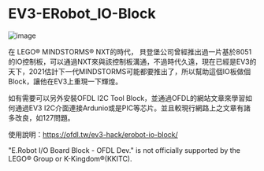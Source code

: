 # EV3-ERobot_IO-Block
![image](https://i1.wp.com/www.ofdl.nctu.me/wp-content/uploads/2019/12/EV3_IOBLOCK_OFDL.jpg?w=592&ssl=1)

在 LEGO® MINDSTORMS® NXT的時代， 貝登堡公司曾經推出過一片基於8051的IO控制板，可以通過NXT來與該控制板溝通，不過時代久遠，現在已經是EV3的天下，2021估計下一代MINDSTORMS可能都要推出了，所以幫助這個IO板做個Block，讓他在EV3上重現一下輝煌。

如有需要可以另外安裝OFDL I2C Tool Block，並通過OFDL的網站文章來學習如何通過EV3 I2C介面連接Ardunio或是PIC等芯片。並且較現行網路上之文章有諸多改良，如127問題。

使用說明：https://ofdl.tw/ev3-hack/erobot-io-block/

"E.Robot I/O Board Block - OFDL Dev." is not officially supported by the LEGO® Group or K-Kingdom®(KKITC).
